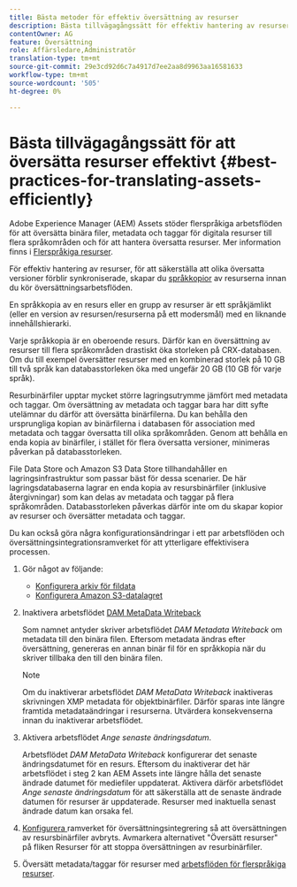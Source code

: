 ```yaml
---
title: Bästa metoder för effektiv översättning av resurser
description: Bästa tillvägagångssätt för effektiv hantering av resurser för att synkronisera olika översatta versioner och effektivisera översättningsarbetsflöden.
contentOwner: AG
feature: Översättning
role: Affärsledare,Administratör
translation-type: tm+mt
source-git-commit: 29e3cd92d6c7a4917d7ee2aa8d9963aa16581633
workflow-type: tm+mt
source-wordcount: '505'
ht-degree: 0%

---
```



# Bästa tillvägagångssätt för att översätta resurser effektivt {#best-practices-for-translating-assets-efficiently}

Adobe Experience Manager (AEM) Assets stöder flerspråkiga arbetsflöden för att översätta binära filer, metadata och taggar för digitala resurser till flera språkområden och för att hantera översatta resurser. Mer information finns i [Flerspråkiga resurser](multilingual-assets.md).

För effektiv hantering av resurser, för att säkerställa att olika översatta versioner förblir synkroniserade, skapar du [språkkopior](preparing-assets-for-translation.md) av resurserna innan du kör översättningsarbetsflöden.

En språkkopia av en resurs eller en grupp av resurser är ett språkjämlikt (eller en version av resursen/resurserna på ett modersmål) med en liknande innehållshierarki.

Varje språkkopia är en oberoende resurs. Därför kan en översättning av resurser till flera språkområden drastiskt öka storleken på CRX-databasen. Om du till exempel översätter resurser med en kombinerad storlek på 10 GB till två språk kan databasstorleken öka med ungefär 20 GB (10 GB för varje språk).

Resurbinärfiler upptar mycket större lagringsutrymme jämfört med metadata och taggar. Om översättning av metadata och taggar bara har ditt syfte utelämnar du därför att översätta binärfilerna. Du kan behålla den ursprungliga kopian av binärfilerna i databasen för association med metadata och taggar översatta till olika språkområden. Genom att behålla en enda kopia av binärfiler, i stället för flera översatta versioner, minimeras påverkan på databasstorleken.

File Data Store och Amazon S3 Data Store tillhandahåller en lagringsinfrastruktur som passar bäst för dessa scenarier. De här lagringsdatabaserna lagrar en enda kopia av resursbinärfiler (inklusive återgivningar) som kan delas av metadata och taggar på flera språkområden. Databasstorleken påverkas därför inte om du skapar kopior av resurser och översätter metadata och taggar.

Du kan också göra några konfigurationsändringar i ett par arbetsflöden och översättningsintegrationsramverket för att ytterligare effektivisera processen.

1. Gör något av följande:

   * [Konfigurera arkiv för fildata](/help/sites-deploying/data-store-config.md)
   * [Konfigurera Amazon S3-datalagret](/help/sites-deploying/data-store-config.md)

1. Inaktivera arbetsflödet [DAM MetaData Writeback](/help/sites-administering/workflow-offloader.md#disable-offloading)

   Som namnet antyder skriver arbetsflödet *DAM Metadata Writeback* om metadata till den binära filen. Eftersom metadata ändras efter översättning, genereras en annan binär fil för en språkkopia när du skriver tillbaka den till den binära filen.

   >[!NOTE]
   >
   >Om du inaktiverar arbetsflödet *DAM MetaData Writeback* inaktiveras skrivningen XMP metadata för objektbinärfiler. Därför sparas inte längre framtida metadataändringar i resurserna. Utvärdera konsekvenserna innan du inaktiverar arbetsflödet.

1. Aktivera arbetsflödet *Ange senaste ändringsdatum*.

   Arbetsflödet *DAM MetaData Writeback* konfigurerar det senaste ändringsdatumet för en resurs. Eftersom du inaktiverar det här arbetsflödet i steg 2 kan AEM Assets inte längre hålla det senaste ändrade datumet för mediefiler uppdaterat. Aktivera därför arbetsflödet *Ange senaste ändringsdatum* för att säkerställa att de senaste ändrade datumen för resurser är uppdaterade. Resurser med inaktuella senast ändrade datum kan orsaka fel.

1. [Konfigurera ](/help/sites-administering/tc-tic.md) ramverket för översättningsintegrering så att översättningen av resursbinärfiler avbryts. Avmarkera alternativet &quot;Översätt resurser&quot; på fliken Resurser för att stoppa översättningen av resurbinärfiler.
1. Översätt metadata/taggar för resurser med [arbetsflöden för flerspråkiga resurser](multilingual-assets.md).

